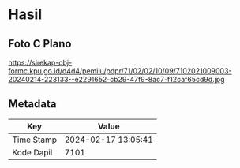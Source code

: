 # Hasil

## Foto C Plano

https://sirekap-obj-formc.kpu.go.id/d4d4/pemilu/pdpr/71/02/02/10/09/7102021009003-20240214-223133--e2291652-cb29-47f9-8ac7-f12caf65cd9d.jpg


## Metadata

| Key        | Value               |
| ---------- | ------------------- |
| Time Stamp | 2024-02-17 13:05:41 |
| Kode Dapil | 7101                |




